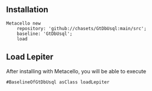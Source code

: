 
## Installation

```st
Metacello new
	repository: 'github://chasets/GtDbUsql:main/src';
	baseline: 'GtDbUsql';
	load
```

## Load Lepiter

After installing with Metacello, you will be able to execute

```
#BaselineOfGtDbUsql asClass loadLepiter
```
